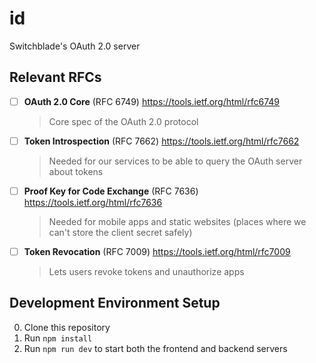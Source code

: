 # id

Switchblade's OAuth 2.0 server

## Relevant RFCs

- [ ] **OAuth 2.0 Core** (RFC 6749) https://tools.ietf.org/html/rfc6749
  > Core spec of the OAuth 2.0 protocol
- [ ] **Token Introspection** (RFC 7662) https://tools.ietf.org/html/rfc7662
  > Needed for our services to be able to query the OAuth server about tokens
- [ ] **Proof Key for Code Exchange** (RFC 7636) https://tools.ietf.org/html/rfc7636
  > Needed for mobile apps and static websites (places where we can't store the client secret safely)
- [ ] **Token Revocation** (RFC 7009) https://tools.ietf.org/html/rfc7009
  > Lets users revoke tokens and unauthorize apps

## Development Environment Setup

0. Clone this repository
1. Run `npm install`
2. Run `npm run dev` to start both the frontend and backend servers
